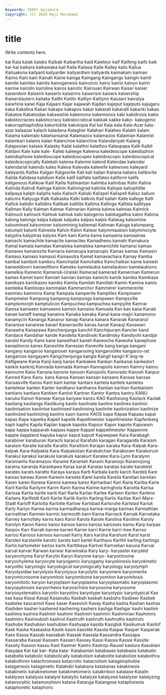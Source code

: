 ```yaml
---
Keywords: 26057 kojimura
Copyright: (C) 2024 Koji Murakami
---
```


# title

Write contents here.



 kai
Kaia kaiak kaiaks Kaibab Kaibartha kaid Kaieteur kaif Kaifeng kaifs
kaik kai-kai kaikara kaikawaka kail Kaila Kailasa Kaile Kailey kails
Kailua Kailuakona kailyard kailyarder kailyardism kailyards kaimakam kaiman Kaimo Kain
kain Kainah Kaine kainga Kaingang Kaingangs kaingin kainit kainite kainites
kainits kainogenesis kainozoic kains kainsi kainyn kairin kairine kairolin kairoline
kairos kairotic Kairouan Kairwan Kaiser kaiser kaiserdom Kaiserin kaiserin kaiserins
kaiserism kaisers kaisership Kaiserslautern kaitaka Kaithi Kaitlin Kaitlyn Kaitlynn Kaiulani
kaivalya kaiwhiria kaiwi Kaja Kajaani Kajar kajawah Kajdan kajeput kajeputs
kajugaru kaka Kakalina Kakan kakapo kakapos kakar kakarali kakaralli kakariki
kakas Kakatoe Kakatoidae kakawahie kakemono kakemonos kaki kakidrosis kakis kakistocracies
kakistocracy kakistocratical kakkak kakke kako- kakogenic kakorraphiaphobia kakortokite kakotopia Kal
kal Kala kala Kala-Azar kala-azar kalaazar kalach kaladana Kalagher Kalahari
Kalaheo Kalakh kalam Kalama kalamalo kalamansanai Kalamazoo kalamazoo Kalamian Kalamist
kalamkari kalams kalan Kalanchoe kalanchoe Kalandariyah Kalang Kalapooian kalasie Kalasky
Kalat kalathoi kalathos Kalaupapa Kalb Kalbli Kaldani Kale kale kale-
Kaleb kaleege Kaleena kaleidescope kaleidophon kaleidophone kaleidoscope kaleidoscopes kaleidoscopic kaleidoscopical
kaleidoscopically Kalekah kalema Kalemie kalend Kalendae kalendar kalendarial kalends kales
Kaleva Kalevala kalewife kalewives kaleyard kaleyards Kalfas Kalgan Kalgoorlie Kali
kali kalian Kaliana kalians kaliborite Kalida Kalidasa kalidium Kalie kalif
kalifate kalifates kaliform kalifs kaligenous Kalikow Kalil Kalila Kalimantan kalimba
kalimbas Kalin Kalina Kalinda Kalindi Kalinga Kalinin Kaliningrad kalinite Kaliope
kaliophilite kalipaya kaliph kaliphs kalis Kalisch Kaliski Kalispel Kalispell Kalisz
kalium kaliums Kaliyuga Kalk Kalkaska Kalki kalkvis Kall kallah Kalle
kallege Kalli Kallick kallidin kallidins Kallikak kallilite Kallima Kallinge Kallista
kallitype Kallman Kally Kalman Kalmar Kalmarian Kalmia kalmia kalmias Kalmick
Kalmuck kalmuck Kalmuk kalmuk kalo kalogeros kalokagathia kalon Kalona kalong
kalongs kalpa kalpak kalpaks kalpas kalpis Kalskag kalsomine kalsomined kalsominer
kalsomining kaltemail Kaltman Kaluga kalumpang kalumpit kalunti Kalvesta Kalvin Kalvn
Kalwar kalymmaukion kalymmocyte kalyptra kalyptras kalysis Kam kam Kama kama
kamaaina kamaainas kamachi kamachile kamacite kamacites Kamadhenu kamahi Kamakura Kamal
kamala kamalas Kamaloka kamaloka kamanichile kamansi kamao Kamares kamarezite Kamaria
kamarupa kamarupic Kamas kamas Kamasin Kamass kamass kamassi Kamasutra Kamat
kamavachara Kamay Kamba kambal kamboh kambou Kamchadal Kamchatka Kamchatkan kame
kameel kameeldoorn kameelthorn Kameko kamelaukia kamelaukion kamelaukions kamelkia Kamenic Kamensk-Uralski
Kamerad kamerad Kamerman Kamerun kames Kamet kami Kamiah kamian kamias
kamichi kamik kamika Kamikaze kamikaze kamikazes kamiks Kamila Kamilah Kamillah
Kamin Kamina kamis kamleika Kamloops kammalan Kammerchor Kammerer kammererite kammeu
kammina Kamp Kampala kamperite Kampliles Kampmann Kampmeier Kampong kampong kampongs
kampseen Kampsville kamptomorph kamptulicon Kampuchea kampuchea kampylite Kamrar Kamsa kamseen
kamseens kamsin kamsins Kamuela Kan kan kana Kanab kanae kanaff
kanagi kanaima Kanaka kanaka Kanal kana-majiri kanamono kanamycin Kananga Kananur
kanap Kanara kanara Kanarak Kanaranzi Kanarese kanarese kanari Kanarraville kanas
kanat Kanauji Kanawari Kanawha Kanazawa Kanchenjunga kanchil Kanchipuram Kancler kand
Kandace Kandahar kande Kandelia Kandinski Kandinsky Kandiyohi kandjar kandol Kandy
Kane kane kaneelhart kaneh Kaneoche Kaneohe kanephore kanephoros kanes Kaneshite
Kanesian Kaneville kang kanga kangani kangany kangaroo kangarooer kangarooing kangaroolike
kangaroo-rat kangaroos kangayam Kangchenjunga kangla Kangli kangri K'ang-te KaNgwane Kania
Kanji kanji kanjis Kankakee Kankan Kankanai kankedort kankie kankrej Kannada
kannada Kannan Kannapolis kannen Kannry kannu kannume Kano Kanona kanone
kanoon Kanopolis Kanorado Kanosh Kanpur Kanred Kans Kans. kans Kansa
Kansan kansan kansans Kansas kansas Kansasville Kansu Kant kant kantar
kantars kantela kantele kanteles kanteletar kanten Kanter kantharoi kantharos Kantian
kantian Kantianism kantians kantiara Kantism Kantist Kantner Kantor Kantos kantry
KANU kanuka Kanuri Kanwar Kanya kanyaw kanzu KAO Kaohsiung Kaolack
Kaolak kaoliang kaoliangs Kaolikung kaolin kaolinate kaoline kaolines kaolinic kaolinisation
kaolinise kaolinised kaolinising kaolinite kaolinization kaolinize kaolinized kaolinizing kaolins kaon
kaons KAOS kapa Kapaa Kapaau kapai kapas Kape kapeika Kapell
kapelle Kapellmeister kapellmeister Kapfenberg kaph kaphs Kapila Kaplan kapok kapoks
Kapoor Kapor kapote Kapowsin kapp kappa kapparah kappas kappe Kappel
kappellmeister Kappenne kappie kappland kapuka kapur kaput kaputt Kapwepwe Kara
Karabagh karabiner karaburan Karachi karacul Karafuto karagan Karaganda Karaism karaism
Karaite karaite Karaitic Karaitism Karajan karaka Kara-Kalpak Kara-kalpak Kara-Kalpakia Kara-Kalpakistan
Karakatchan Karakoram Karakorum Karakul karakul karakule karakuls karakurt Karalee Kara-Lynn
Karalynn Karamanlis Karamazov Karame Karameh Karami Karamojo Karamojong karamu karanda
Karankawa Karas karat Karatas karatas karate karateist karates karats karatto
Karaya karaya Karb Karbala karbi karch Kardelj Kare kareao kareau
Karee Kareem kareeta Karel karela Karelia Karelian karelian Karen karen
Karena Karens karewa karez Karharbari Kari Karia Kariba Karie Karil
Karilla Karilynn Karim Karin Karina Karine karinghota Kariotta Karisa Karissa
Karita karite kariti Karl Karla Karlan Karlee Karleen Karlen Karlene
Karlens Karlfeldt Karli Karlie Karlik Karlin Karling Karlis Karlise Karl-Marx-Stadt
Karloff Karlotta Karlotte Karlow Karlsbad Karlsruhe Karlstad Karluk Karly Karlyn
Karma karma karmadharaya karma-marga karmas Karmathian karmathian Karmen karmic karmouth
karn Karna Karnack Karnak Karnataka Karney karnofsky karns karo Karol
Karola Karole Karolina Karoline Karoly Karolyn Karon Karoo karoo karoos
karos kaross karosses karou Karp karpas Karpov Karr Karrah karree
karren Karrer karri Karrie karri-tree Karroo karroo Karroos karroos karrusel
Karry Kars karsha Karshuni Karst karst Karsten karstenite karstic karsts
kart kartel Karthaus Karthli karting kartings Kartis kartometer kartos karts
Karttikeya Kartvel Kartvelian karuna Karval karval karvar Karwan karwar Karwinskia
Kary kary- karyaster karyatid karyenchyma Karyl Karylin Karyn Karynne karyo-
karyochrome karyochylema karyocyte karyogamic karyogamy karyokinesis karyokinetic karyolitic karyologic karyological
karyologically karyology karyolymph Karyolysidae karyolysis Karyolysus karyolytic karyomere karyomerite karyomicrosome
karyomitoic karyomitome karyomiton karyomitosis karyomitotic karyon karyoplasm karyoplasma karyoplasmatic karyoplasmic
karyopyknosis karyorrhexis karyoschisis karyosoma karyosome karyosystematics karyotin karyotins karyotype karyotypic
karyotypical Kas kas kasa Kasai Kasaji Kasavubu Kasbah kasbah kasbahs
Kasbeer Kasbek kasbeke kascamiol Kase kaser Kasevich Kasey Kasha kasha
Kashan kashas Kashden kasher kashered kashering kashers kashga Kashgar kashi
kashim kashima kashira Kashmir kashmir Kashmiri kashmiri Kashmirian Kashmiris kashmirs
Kashoubish kashrut Kashruth kashruth kashruths kashruts Kashube Kashubian kashubian Kashyapa
kasida Kasigluk Kasikumuk Kasilof Kask Kaska Kaskaskia Kaslik kasm kasolite
Kasota Kaspar Kasper Kasperak Kass Kassa Kassab kassabah Kassak Kassala
Kassandra Kassapa Kassaraba Kassel Kassem Kasseri Kassey Kassi Kassia Kassie
Kassite Kassity Kasson kassu Kast Kastner Kastro Kastrop-Rauxel kastura Kasubian
Kasyapa Kat kat kat- Kata kata- Katabanian katabases katabasis katabatic
katabella katabolic katabolically katabolism katabolite katabolize katabothra katabothron katachromasis katacrotic
katacrotism katagelophobia katagenesis katagenetic Katahdin katakana katakanas katakinesis katakinetic katakinetomer
katakinetomeric katakiribori katalase Katalin katalyses katalysis katalyst katalytic katalyze katalyzed
katalyzer katalyzing katamorphic katamorphism katana Katanga Katangese kataphoresis kataphoretic kataphoric
